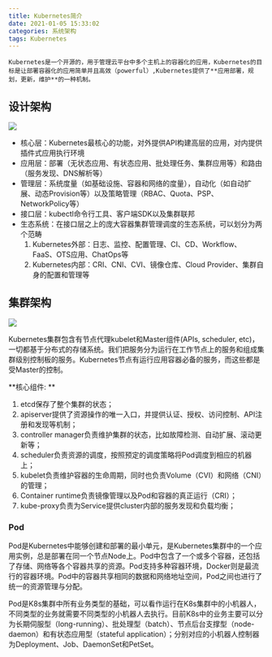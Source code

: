 ```yaml
---
title: Kubernetes简介
date: 2021-01-05 15:33:02
categories: 系统架构
tags: Kubernetes
---
```


`Kubernetes是一个开源的，用于管理云平台中多个主机上的容器化的应用，Kubernetes的目标是让部署容器化的应用简单并且高效（powerful）,Kubernetes提供了**应用部署，规划，更新，维护**的一种机制。`

<!--more-->


## 设计架构

![](https://feisky.gitbooks.io/kubernetes/architecture/images/14937095836427.jpg)

- 核心层：Kubernetes最核心的功能，对外提供API构建高层的应用，对内提供插件式应用执行环境
- 应用层：部署（无状态应用、有状态应用、批处理任务、集群应用等）和路由（服务发现、DNS解析等）
- 管理层：系统度量（如基础设施、容器和网络的度量），自动化（如自动扩展、动态Provision等）以及策略管理（RBAC、Quota、PSP、NetworkPolicy等）
- 接口层：kubectl命令行工具、客户端SDK以及集群联邦
- 生态系统：在接口层之上的庞大容器集群管理调度的生态系统，可以划分为两个范畴
	1. 	Kubernetes外部：日志、监控、配置管理、CI、CD、Workflow、FaaS、OTS应用、ChatOps等
	1. 	Kubernetes内部：CRI、CNI、CVI、镜像仓库、Cloud Provider、集群自身的配置和管理等

## 集群架构

![](https://www.redhat.com/cms/managed-files/kubernetes_diagram-v3-770x717_0.svg)

Kubernetes集群包含有节点代理kubelet和Master组件(APIs, scheduler, etc)，一切都基于分布式的存储系统。我们把服务分为运行在工作节点上的服务和组成集群级别控制板的服务。Kubernetes节点有运行应用容器必备的服务，而这些都是受Master的控制。

**核心组件:
**

1. etcd保存了整个集群的状态；
1. apiserver提供了资源操作的唯一入口，并提供认证、授权、访问控制、API注册和发现等机制；
1. controller manager负责维护集群的状态，比如故障检测、自动扩展、滚动更新等；
1. scheduler负责资源的调度，按照预定的调度策略将Pod调度到相应的机器上；
1. kubelet负责维护容器的生命周期，同时也负责Volume（CVI）和网络（CNI）的管理；
1. Container runtime负责镜像管理以及Pod和容器的真正运行（CRI）；
1. kube-proxy负责为Service提供cluster内部的服务发现和负载均衡；

### Pod

Pod是Kubernetes中能够创建和部署的最小单元，是Kubernetes集群中的一个应用实例，总是部署在同一个节点Node上。Pod中包含了一个或多个容器，还包括了存储、网络等各个容器共享的资源。Pod支持多种容器环境，Docker则是最流行的容器环境。Pod中的容器共享相同的数据和网络地址空间，Pod之间也进行了统一的资源管理与分配。

Pod是K8s集群中所有业务类型的基础，可以看作运行在K8s集群中的小机器人，不同类型的业务就需要不同类型的小机器人去执行。目前K8s中的业务主要可以分为长期伺服型（long-running）、批处理型（batch）、节点后台支撑型（node-daemon）和有状态应用型（stateful application）；分别对应的小机器人控制器为Deployment、Job、DaemonSet和PetSet。

